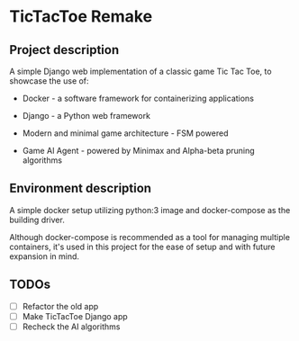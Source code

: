 # TicTacToe Remake

## Project description

A simple Django web implementation of a classic game Tic Tac Toe, to showcase the use of:

* Docker - a software framework for containerizing applications
  
* Django - a Python web framework
  
* Modern and minimal game architecture - FSM powered
  
* Game AI Agent - powered by Minimax and Alpha-beta pruning algorithms

## Environment description

A simple docker setup utilizing python:3 image and docker-compose as the building driver.

Although docker-compose is recommended as a tool for managing multiple containers, it's used in this project for the ease of setup and with future expansion in mind.

## TODOs

* [ ] Refactor the old app
* [ ] Make TicTacToe Django app
* [ ] Recheck the AI algorithms
